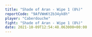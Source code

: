 ```yaml
---
title: "Shade of Aran - Wipe 1 (8%)"
reportCode: "9AfVWmKt2b34yk8h"
player: "Caberdouche"
fight: "Shade of Aran - Wipe 1 (8%)"
date: 2021-10-09T12:54:48.063000+00:00
---
```

